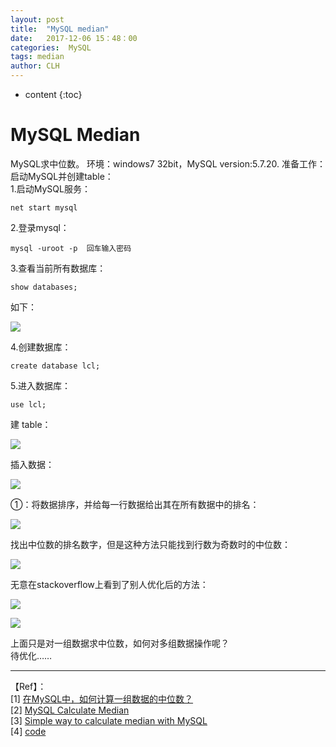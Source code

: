 ```yaml
---
layout: post
title:  "MySQL median"
date:   2017-12-06 15：48：00
categories:  MySQL
tags: median
author: CLH
---
```


* content
{:toc}

# MySQL Median #
MySQL求中位数。
环境：windows7 32bit，MySQL version:5.7.20.
准备工作：启动MySQL并创建table：               
1.启动MySQL服务：     
	
	net start mysql
	
2.登录mysql：

	mysql -uroot -p  回车输入密码      

3.查看当前所有数据库：    
  
	show databases;

如下：    
   
![](https://i.imgur.com/uvu7DD2.jpg)     

4.创建数据库：      

	create database lcl;    

5.进入数据库：    
	
	use lcl;    

建 table：   

![](https://i.imgur.com/Llcf8vN.jpg)       

插入数据：    

![](https://i.imgur.com/HxAAoPE.jpg)     

①：将数据排序，并给每一行数据给出其在所有数据中的排名：    

![](https://i.imgur.com/PgrCPol.jpg)      

找出中位数的排名数字，但是这种方法只能找到行数为奇数时的中位数：    

![](https://i.imgur.com/Ef4bNVy.jpg)      


无意在stackoverflow上看到了别人优化后的方法：    

![](https://i.imgur.com/1r4PIFO.jpg)      

![](https://i.imgur.com/ToQVnJB.jpg)     

上面只是对一组数据求中位数，如何对多组数据操作呢？    
待优化……    
      
----------
【Ref】：     
[1] [在MySQL中，如何计算一组数据的中位数？](http://www.cnblogs.com/jxlwqq/p/5868206.html)   
[2] [MySQL Calculate Median](http://www.zedwood.com/article/mysql-calculate-median)     
[3] [Simple way to calculate median with MySQL](https://stackoverflow.com/questions/1291152/simple-way-to-calculate-median-with-mysql/7263925#7263925)    
[4] [code](https://github.com/clhne/MySQL-Learning/tree/master/median)